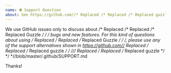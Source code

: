 ```yaml
---
name: ⛔ Support Question
about: See https://github.com//* Replaced /* Replaced /* Replaced guzzle */ */ *///* Replaced /* Replaced /* Replaced guzzle */ */ *//blob/master/.github/SUPPORT.md for questions about using /* Replaced /* Replaced /* Replaced Guzzle */ */ */ and its components
---
```


We use GitHub issues only to discuss about /* Replaced /* Replaced /* Replaced Guzzle */ */ */ bugs and new features.
For this kind of questions about using /* Replaced /* Replaced /* Replaced Guzzle */ */ */,
please use any of the support alternatives shown in https://github.com//* Replaced /* Replaced /* Replaced guzzle */ */ *///* Replaced /* Replaced /* Replaced guzzle */ */ *//blob/master/.github/SUPPORT.md

Thanks!
